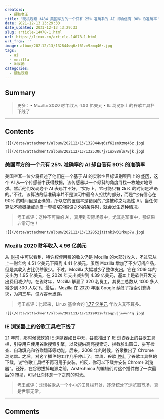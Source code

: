 ```yaml
---
creators:
  - 硬核老王
title: '硬核观察 #484 美国军方的一个只有 25% 准确率的 AI 却自信有 90% 的准确率'
date: 2021-12-13 13:29:33
date_updated: 2021-12-13 13:29:33
slug: article-14078-1.html
url: https://linux.cn/article-14078-1.html
url_from: ''
image: album/202112/13/132844wq6zf62zm9zmq46z.jpg
tags:
  - ai
  - mozilla
  - 浏览器
categories:
  - 硬核观察
---
```


## Summary

> 更多：• Mozilla 2020 财年收入 4.96 亿美元 • IE 浏览器上的谷歌工具栏下线了

***

<!-- more -->

## Contents

`![](/data/attachment/album/202112/13/132844wq6zf62zm9zmq46z.jpg)`

`![](/data/attachment/album/202112/13/132530u7j71ux88nln78jk.jpg)`

### 美国军方的一个只有 25% 准确率的 AI 却自信有 90% 的准确率

美国空军一位少将描述了他们在一个基于 AI 的实验性目标识别项目上的 [经历](https://www.defenseone.com/technology/2021/12/air-force-targeting-ai-thought-it-had-90-success-rate-it-was-more-25/187437/)，这个 AI 从一个传感器中获得数据，该传感器以一个倾斜的角度寻找一枚地对地导弹。然后他们发现这个 AI 表现并不好，“实际上，它可能只有 25% 的时间是准确的。”不过，该算法的低准确率并不是演习中最令人担忧的部分，而是“它有信心在 90% 的时间里是正确的，所以它的置信率是错误的。”这被称之为脆性 AI，当任何算法不能概括或适应一套狭窄的假设之外的条件时，就会发生这种情况。

> 
> 老王点评：这种不可靠的 AI，真用到实际场景中，尤其是军事中，那结果非常可怕！
> 
> 
> 

`![](/data/attachment/album/202112/13/132852j31tnkiw31rkup7w.jpg)`

### Mozilla 2020 财年收入 4.96 亿美元

从 [财报](https://assets.mozilla.net/annualreport/2020/mozilla-fdn-2020-short-form-0926.pdf) 中可以看到，特许权使用费的收入仍是 Mozilla 的大部分收入，不过它从上一财年约 4.51 亿美元下降到 4.41 亿美元。虽然 Mozilla 增加了不少订阅产品，但是其收入占比仍然很少。不过，Mozilla 大幅减少了整体支出。它在 2019 年的支出为 4.95 亿美元，在 2020 年支出减少到 4.39 亿美元，基本上是软件开发支出费用减少的。在该财年，Mozilla 解雇了 320 名员工，其员工总数从 1000 多人减少到 800 人以下。最后，Mozilla 在 2020 年跟 Google 续签了搜索引擎协议，为期三年，但内容未披露。

> 
> 老王点评：比起来，Linux 基金会的 [1.77 亿美元](https://linux.cn/article-14062-1.html) 年收入真不算多。
> 
> 
> 

`![](/data/attachment/album/202112/13/132901zwf2aqpvjjwvvn4q.jpg)`

### IE 浏览器上的谷歌工具栏下线了

21 年前，那时候微软的 IE 浏览器如日中天，谷歌推出了 IE 浏览器上的谷歌工具栏，引导用户使用谷歌搜索引擎，以及提供高亮搜索词、拦截弹出窗口、拼写检查、自动填充和谷歌翻译等功能。后来，2008 年的时候，谷歌推出了 Chrome 浏览器。之后，对这个插件的工作几乎停止了。本周，谷歌 [停止](https://toolbar.google.com/) 了谷歌工具栏的下载，说“谷歌工具栏不再可用于安装。相反，你可以下载并安装 Chrome 浏览器”。还好，在谷歌拔掉电源之前，Arstechnica 的编辑们对这个插件做了一次最后的 [审视](https://arstechnica.com/gadgets/2021/12/happy-21st-birthday-to-google-toolbar-which-inexplicably-still-exists/)，可以让你怀念一下之前的时光。

> 
> 老王点评：想想谷歌从一个小小的工具栏开始，逐渐统治了浏览器市场，真是世事无常。
> 
> 
>

***

## Comments
